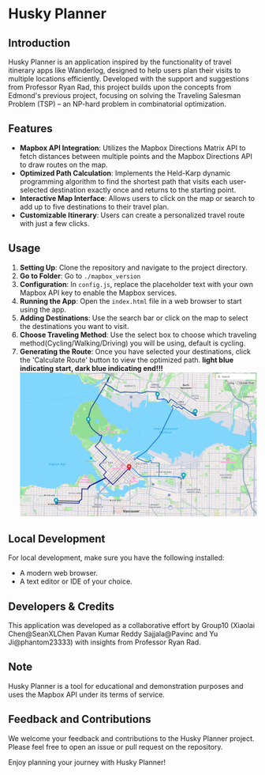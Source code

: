 # Husky Planner

## Introduction
Husky Planner is an application inspired by the functionality of travel itinerary apps like Wanderlog, designed to help users plan their visits to multiple locations efficiently. Developed with the support and suggestions from Professor Ryan Rad, this project builds upon the concepts from Edmond's previous project, focusing on solving the Traveling Salesman Problem (TSP) – an NP-hard problem in combinatorial optimization.

## Features
- **Mapbox API Integration**: Utilizes the Mapbox Directions Matrix API to fetch distances between multiple points and the Mapbox Directions API to draw routes on the map.
- **Optimized Path Calculation**: Implements the Held-Karp dynamic programming algorithm to find the shortest path that visits each user-selected destination exactly once and returns to the starting point.
- **Interactive Map Interface**: Allows users to click on the map or search to add up to five destinations to their travel plan.
- **Customizable Itinerary**: Users can create a personalized travel route with just a few clicks.

## Usage
1. **Setting Up**: Clone the repository and navigate to the project directory.
2. **Go to Folder**: Go to `./mapbox_version`
3. **Configuration**: In `config.js`, replace the placeholder text with your own Mapbox API key to enable the Mapbox services.
4. **Running the App**: Open the `index.html` file in a web browser to start using the app.
5. **Adding Destinations**: Use the search bar or click on the map to select the destinations you want to visit.
6. **Choose Traveling Method**: Use the select box to choose which traveling method(Cycling/Walking/Driving) you will be using, default is cycling.
7. **Generating the Route**: Once you have selected your destinations, click the 'Calculate Route' button to view the optimized path. **light blue indicating start, dark blue indicating end!!!**
![Screenshot of huskyapp running](./app_screenshot.png)

## Local Development
For local development, make sure you have the following installed:
- A modern web browser.
- A text editor or IDE of your choice.

## Developers & Credits
This application was developed as a collaborative effort by Group10 (Xiaolai Chen@SeanXLChen Pavan Kumar Reddy Sajjala@Pavinc and Yu Ji@phantom23333) with insights from Professor Ryan Rad.

## Note
Husky Planner is a tool for educational and demonstration purposes and uses the Mapbox API under its terms of service.

## Feedback and Contributions
We welcome your feedback and contributions to the Husky Planner project. Please feel free to open an issue or pull request on the repository.

Enjoy planning your journey with Husky Planner!